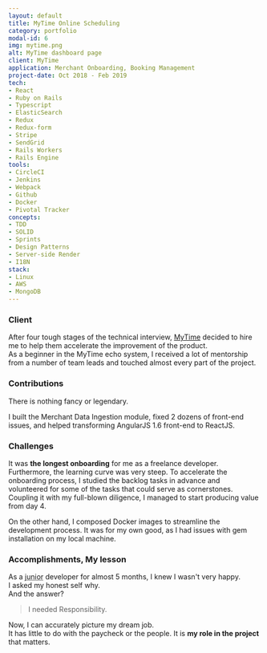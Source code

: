 ```yaml
---
layout: default
title: MyTime Online Scheduling
category: portfolio
modal-id: 6
img: mytime.png
alt: MyTime dashboard page
client: MyTime
application: Merchant Onboarding, Booking Management
project-date: Oct 2018 - Feb 2019
tech:
- React
- Ruby on Rails
- Typescript
- ElasticSearch
- Redux
- Redux-form
- Stripe
- SendGrid
- Rails Workers
- Rails Engine
tools:
- CircleCI
- Jenkins
- Webpack
- Github
- Docker
- Pivotal Tracker
concepts:
- TDD
- SOLID
- Sprints
- Design Patterns
- Server-side Render
- I18N
stack:
- Linux
- AWS
- MongoDB
---
```


### Client

After four tough stages of the technical interview, <a href="http://www.mytime.com" target="_blank">MyTime</a> decided to hire me to help them accelerate the improvement of the product.  
As a beginner in the MyTime echo system, I received a lot of mentorship from a number of team leads and touched almost every part of the project.

### Contributions

There is nothing fancy or legendary.

I built the Merchant Data Ingestion module, fixed 2 dozens of front-end issues, and helped transforming AngularJS 1.6 front-end to ReactJS.

### Challenges

It was **the longest onboarding** for me as a freelance developer. Furthermore, the learning curve was very steep.
To accelerate the onboarding process, I studied the backlog tasks in advance and volunteered for some of the tasks that could serve as cornerstones. Coupling it with my full-blown diligence, I managed to start producing value from day 4.

On the other hand, I composed Docker images to streamline the development process. It was for my own good, as I had issues with gem installation on my local machine.

### Accomplishments, My lesson

As a <abbr title="not because of my lack of skill and experience">junior</abbr> developer for almost 5 months, I knew I wasn't very happy.  
I asked my honest self why.  
And the answer?  
> I needed Responsibility.

Now, I can accurately picture my dream job.  
It has little to do with the paycheck or the people. It is **my role in the project** that matters.
